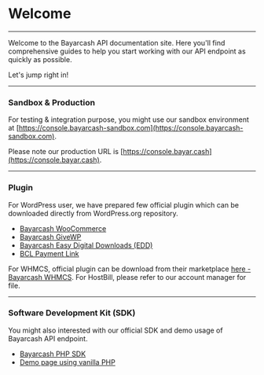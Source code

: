 # Welcome

***



Welcome to the Bayarcash API documentation site. Here you'll find comprehensive guides to help you start working with our API endpoint as quickly as possible.

Let's jump right in!



***

### Sandbox & Production

For testing & integration purpose, you might use our sandbox environment at [https://console.bayarcash-sandbox.com](https://console.bayarcash-sandbox.com).

Please note our production URL is [https://console.bayar.cash](https://console.bayar.cash).



***

### Plugin

For WordPress user, we have prepared few official plugin which can be downloaded directly from WordPress.org repository.

* [Bayarcash WooCommerce](https://wordpress.org/plugins/bayarcash-wc/)
* [Bayarcash GiveWP](https://wordpress.org/plugins/bayarcash-givewp/)
* [Bayarcash Easy Digital Downloads (EDD)](https://wordpress.org/plugins/bayarcash-for-easy-digital-downloads/)
* [BCL Payment Link](https://wordpress.org/plugins/bcl-payment-link/)

For WHMCS, official plugin can be download from their marketplace [here - Bayarcash WHMCS](https://marketplace.whmcs.com/product/7531-bayarcash). For HostBill, please refer to our account manager for file.



***

### Software Development Kit (SDK)

You might also interested with our official SDK and demo usage of Bayarcash API endpoint.

* [Bayarcash PHP SDK](https://github.com/webimpian/bayarcash-php-sdk)
* [Demo page using vanilla PHP](https://github.com/webimpian/bayarcash-php-demo)

